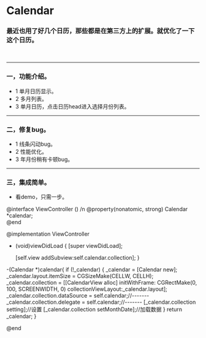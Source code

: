 # Calendar

### 最近也用了好几个日历，那些都是在第三方上的扩展。就优化了一下这个日历。

<br>

----
 
### 一，功能介绍。

* 1 单月日历显示。
* 2 多月列表。
* 3 单月日历，点击日历head进入选择月份列表。

-----

### 二，修复bug。
* 1 线条闪动bug。
* 2 性能优化。
* 3 年月份稍有卡顿bug。

-----

### 三，集成简单。
* 看demo，只需一步。
<div>
@interface ViewController ()
/n
@property(nonatomic, strong) Calendar *calendar;
 <br>
@end

@implementation ViewController

- (void)viewDidLoad {
    [super viewDidLoad];
    
    [self.view addSubview:self.calendar.collection];
}



-(Calendar *)calendar{
    if (!_calendar) {
        _calendar = [Calendar new];
        _calendar.layout.itemSize = CGSizeMake(CELLW, CELLH);
        _calendar.collection = [[CalendarView alloc] initWithFrame: CGRectMake(0, 100, SCREENWIDTH, 0) collectionViewLayout:_calendar.layout];
        _calendar.collection.dataSource = self.calendar;//-------
        _calendar.collection.delegate = self.calendar;//-------
        [_calendar.collection setting];//设置
        [_calendar.collection setMonthDate];//加载数据
    }
    return _calendar;
}

@end
</div>

